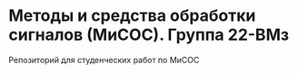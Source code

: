 # Методы и средства обработки сигналов (МиСОС). Группа 22-ВМз
Репозиторий для студенческих работ по МиСОС
